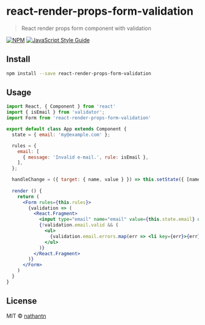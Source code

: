 # react-render-props-form-validation

> React render props form component with validation

[![NPM](https://img.shields.io/npm/v/react-render-props-form-validation.svg)](https://www.npmjs.com/package/react-render-props-form-validation) [![JavaScript Style Guide](https://img.shields.io/badge/code_style-standard-brightgreen.svg)](https://standardjs.com)

## Install

```bash
npm install --save react-render-props-form-validation
```

## Usage

```jsx
import React, { Component } from 'react'
import { isEmail } from 'validator';
import Form from 'react-render-props-form-validation'

export default class App extends Component {
  state = { email: 'my@example.com' };

  rules = {
    email: [
      { message: 'Invalid e-mail.', rule: isEmail },
    ],
  };

  handleChange = ({ target: { name, value } }) => this.setState({ [name]: value });
  
  render () {
    return (
      <Form rules={this.rules}>
        {validation => (
          <React.Fragment>
            <input type="email" name="email" value={this.state.email} onChange={this.handleChange} />
            {!validation.email.valid && (
              <ul>
                {validation.email.errors.map(err => <li key={err}>{err}</li>)}
              </ul>
            )}
          </React.Fragment>
        )}
      </Form>
    )
  }
}
```

## License

MIT © [nathantn](https://github.com/nathantn)
